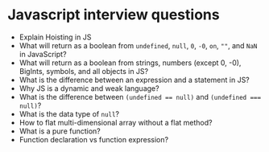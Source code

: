 # Javascript interview questions

- Explain Hoisting in JS
- What will return as a boolean from `undefined`, `null`, `0`, `-0`, `on`, `""`, and `NaN` in JavaScript? 
- What will return as a boolean from strings, numbers (except 0, -0), BigInts, symbols, and all objects in JS?   
- What is the difference between an expression and a statement in JS?  
- Why JS is a dynamic and weak language?
- What is the difference between `(undefined == null)` and `(undefined === null)`?
- What is the data type of `null`?
- How to flat multi-dimensional array without a flat method?
- What is a pure function?
- Function declaration vs function expression?
